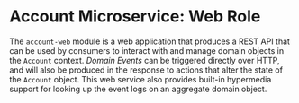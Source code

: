 # Account Microservice: Web Role

The `account-web` module is a web application that produces a REST API that can be used by consumers to interact with and manage domain objects in the `Account` context. _Domain Events_ can be triggered directly over HTTP, and will also be produced in the response to actions that alter the state of the `Account` object. This web service also provides built-in hypermedia support for looking up the event logs on an aggregate domain object. 